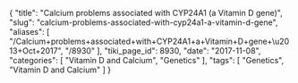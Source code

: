 {
    "title": "Calcium problems associated with CYP24A1 (a Vitamin D gene)",
    "slug": "calcium-problems-associated-with-cyp24a1-a-vitamin-d-gene",
    "aliases": [
        "/Calcium+problems+associated+with+CYP24A1+a+Vitamin+D+gene+\u2013+Oct+2017",
        "/8930"
    ],
    "tiki_page_id": 8930,
    "date": "2017-11-08",
    "categories": [
        "Vitamin D and Calcium",
        "Genetics"
    ],
    "tags": [
        "Genetics",
        "Vitamin D and Calcium"
    ]
}
